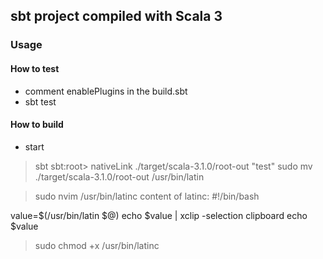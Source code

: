 ## sbt project compiled with Scala 3

### Usage

#### How to test
 - comment enablePlugins in the build.sbt
 - sbt test
 
#### How to build
 - start
>sbt
sbt:root> nativeLink
>./target/scala-3.1.0/root-out "test"
>sudo mv ./target/scala-3.1.0/root-out /usr/bin/latin

>sudo nvim /usr/bin/latinc
content of latinc:
#!/bin/bash

value=$(/usr/bin/latin $@)
echo $value | xclip -selection clipboard
echo $value


>sudo chmod +x /usr/bin/latinc

